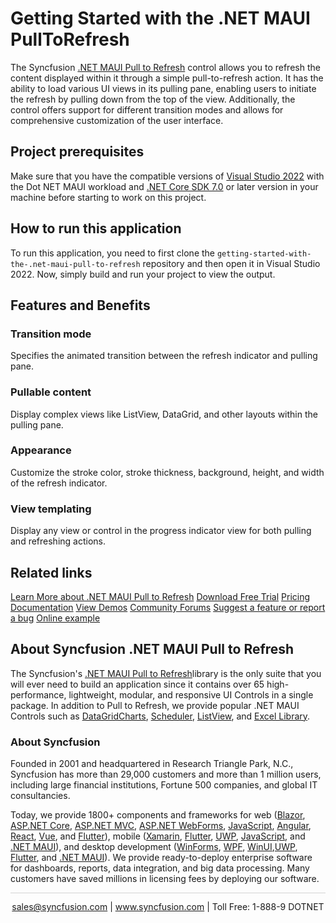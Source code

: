 # Getting Started with the .NET MAUI PullToRefresh 
The Syncfusion [.NET MAUI Pull to Refresh](https://www.syncfusion.com/maui-controls/maui-pull-to-refresh?utm_source=github&utm_medium=listing&utm_campaign=maui-pull-to-refresh-github-samples) control allows you to refresh the content displayed within it through a simple pull-to-refresh action. It has the ability to load various UI views in its pulling pane, enabling users to initiate the refresh by pulling down from the top of the view. Additionally, the control offers support for different transition modes and allows for comprehensive customization of the user interface.

## Project prerequisites
Make sure that you have the compatible versions of [Visual Studio 2022](https://visualstudio.microsoft.com/downloads/) with the Dot NET MAUI workload and [.NET Core SDK 7.0](https://dotnet.microsoft.com/en-us/download/dotnet/7.0) or later version in your machine before starting to work on this project.

## How to run this application
To run this application, you need to first clone the `getting-started-with-the-.net-maui-pull-to-refresh` repository and then open it in Visual Studio 2022. Now, simply build and run your project to view the output.

## Features and Benefits

### Transition mode
Specifies the animated transition between the refresh indicator and pulling pane.

### Pullable content
Display complex views like ListView, DataGrid, and other layouts within the pulling pane.

### Appearance
Customize the stroke color, stroke thickness, background, height, and width of the refresh indicator.

### View templating
Display any view or control in the progress indicator view for both pulling and refreshing actions.

## Related links
[Learn More about .NET MAUI Pull to Refresh](https://www.syncfusion.com/maui-controls/maui-pull-to-refresh?utm_source=github&utm_medium=listing&utm_campaign=maui-pull-to-refresh-github-samples)
[Download Free Trial](https://www.syncfusion.com/account/manage-trials/downloads?utm_source=github&utm_medium=listing&utm_campaign=maui-pull-to-refresh-github-samples)
[Pricing](https://www.syncfusion.com/sales/teamlicense?utm_source=github&utm_medium=listing&utm_campaign=maui-pull-to-refresh-github-samples)
[Documentation](https://help.syncfusion.com/maui/pull-to-refresh/getting-started?utm_source=github&utm_medium=listing&utm_campaign=maui-pull-to-refresh-github-samples)
[View Demos](https://github.com/syncfusion/maui-demos/tree/master/MAUI/PullToRefresh/SampleBrowser.Maui.PullToRefresh?utm_source=github&utm_medium=listing&utm_campaign=maui-pull-to-refresh-github-samples)
[Community Forums](https://www.syncfusion.com/forums/maui?utm_source=github&utm_medium=listing&utm_campaign=maui-pull-to-refresh-github-samples)
[Suggest a feature or report a bug](https://www.syncfusion.com/feedback/maui?utm_source=github&utm_medium=listing&utm_campaign=maui-pull-to-refresh-github-samples)
[Online example](https://github.com/syncfusion/maui-demos/tree/master/MAUI/PullToRefresh/SampleBrowser.Maui.PullToRefresh?utm_source=github&utm_medium=listing&utm_campaign=maui-pull-to-refresh-github-samples)

## About Syncfusion .NET MAUI Pull to Refresh
The Syncfusion's [.NET MAUI Pull to Refresh](https://www.syncfusion.com/maui-controls/maui-pull-to-refresh?utm_source=github&utm_medium=listing&utm_campaign=maui-pull-to-refresh-github-samples)library is the only suite that you will ever need to build an application since it contains over 65 high-performance, lightweight, modular, and responsive UI Controls in a single package. In addition to Pull to Refresh, we provide popular .NET MAUI Controls such as [DataGrid](https://www.syncfusion.com/maui-controls/maui-datagrid?utm_source=github&utm_medium=listing&utm_campaign=maui-pull-to-refresh-github-samples)[Charts](https://www.syncfusion.com/maui-controls/maui-cartesian-charts?utm_source=github&utm_medium=listing&utm_campaign=maui-pull-to-refresh-github-samples), [Scheduler](https://www.syncfusion.com/maui-controls/maui-scheduler?utm_source=github&utm_medium=listing&utm_campaign=maui-pull-to-refresh-github-samples), [ListView](https://www.syncfusion.com/maui-controls/maui-listview?utm_source=github&utm_medium=listing&utm_campaign=maui-pull-to-refresh-github-samples), and [Excel Library](https://www.syncfusion.com/document-processing/excel-framework/maui?utm_source=github&utm_medium=listing&utm_campaign=maui-pull-to-refresh-github-samples).

### About Syncfusion
Founded in 2001 and headquartered in Research Triangle Park, N.C., Syncfusion has more than 29,000 customers and more than 1 million users, including large financial institutions, Fortune 500 companies, and global IT consultancies.

Today, we provide 1800+ components and frameworks for web ([Blazor](https://www.syncfusion.com/blazor-components?utm_source=github&utm_medium=listing&utm_campaign=maui-pull-to-refresh-github-samples), [ASP.NET Core](https://www.syncfusion.com/aspnet-core-ui-controls?utm_source=github&utm_medium=listing&utm_campaign=maui-pull-to-refresh-github-samples), [ASP.NET MVC](https://www.syncfusion.com/aspnet-mvc-ui-controls?utm_source=github&utm_medium=listing&utm_campaign=maui-pull-to-refresh-github-samples), [ASP.NET WebForms](https://www.syncfusion.com/jquery/aspnet-webforms-ui-controls?utm_source=github&utm_medium=listing&utm_campaign=maui-pull-to-refresh-github-samples), [JavaScript](https://www.syncfusion.com/javascript-ui-controls?utm_source=github&utm_medium=listing&utm_campaign=maui-pull-to-refresh-github-samples), [Angular](https://www.syncfusion.com/angular-components?utm_source=github&utm_medium=listing&utm_campaign=maui-pull-to-refresh-github-samples), [React](https://www.syncfusion.com/react-components?utm_source=github&utm_medium=listing&utm_campaign=maui-pull-to-refresh-github-samples), [Vue](https://www.syncfusion.com/vue-components?utm_source=github&utm_medium=listing&utm_campaign=maui-pull-to-refresh-github-samples), and [Flutter](https://www.syncfusion.com/flutter-widgets?utm_source=github&utm_medium=listing&utm_campaign=maui-pull-to-refresh-github-samples)), mobile ([Xamarin](https://www.syncfusion.com/xamarin-ui-controls?utm_source=github&utm_medium=listing&utm_campaign=maui-pull-to-refresh-github-samples), [Flutter](https://www.syncfusion.com/flutter-widgets?utm_source=github&utm_medium=listing&utm_campaign=maui-pull-to-refresh-github-samples), [UWP](https://www.syncfusion.com/uwp-ui-controls?utm_source=github&utm_medium=listing&utm_campaign=maui-pull-to-refresh-github-samples), [JavaScript](https://www.syncfusion.com/javascript-ui-controls?utm_source=github&utm_medium=listing&utm_campaign=maui-pull-to-refresh-github-samples), and [.NET MAUI](https://www.syncfusion.com/maui-controls?utm_source=github&utm_medium=listing&utm_campaign=maui-pull-to-refresh-github-samples)), and desktop development ([WinForms](https://www.syncfusion.com/winforms-ui-controls?utm_source=github&utm_medium=listing&utm_campaign=maui-pull-to-refresh-github-samples), [WPF](https://www.syncfusion.com/wpf-controls?utm_source=github&utm_medium=listing&utm_campaign=maui-pull-to-refresh-github-samples), [WinUI](https://www.syncfusion.com/winui-controls?utm_source=github&utm_medium=listing&utm_campaign=maui-pull-to-refresh-github-samples),[UWP](https://www.syncfusion.com/uwp-ui-controls?utm_source=github&utm_medium=listing&utm_campaign=maui-pull-to-refresh-github-samples), [Flutter](https://www.syncfusion.com/flutter-widgets?utm_source=github&utm_medium=listing&utm_campaign=maui-pull-to-refresh-github-samples), and [.NET MAUI](https://www.syncfusion.com/maui-controls?utm_source=github&utm_medium=listing&utm_campaign=maui-pull-to-refresh-github-samples)). We provide ready-to-deploy enterprise software for dashboards, reports, data integration, and big data processing. Many customers have saved millions in licensing fees by deploying our software.

<hr style="height:0.3px;border:none;color:lightgrey;background-color:lightgrey;" />

<p align="center">
<a href="mailto:sales@syncfusion.com?Subject=Syncfusion .NET MAUI Pull to Refresh - GitHub" target="_top">sales@syncfusion.com</a> | <a href="https://www.syncfusion.com?utm_source=github&utm_medium=listing&utm_campaign=maui-pull-to-refresh-github-samples">www.syncfusion.com</a> | Toll Free: 1-888-9 DOTNET <br>
</p>
